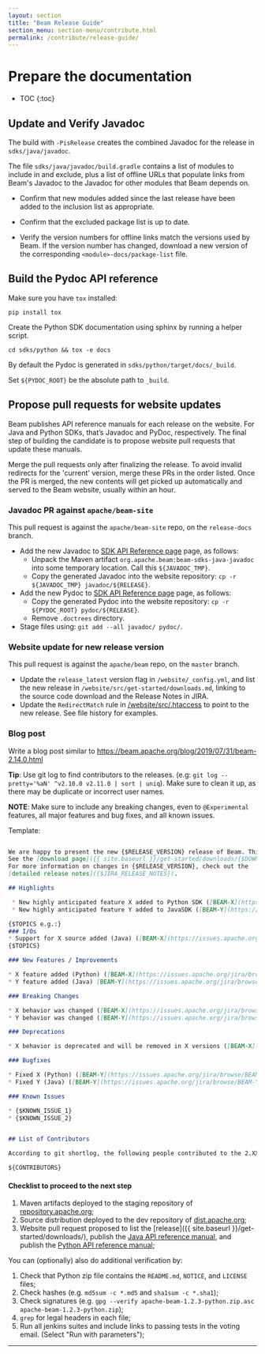 ```yaml
---
layout: section
title: "Beam Release Guide"
section_menu: section-menu/contribute.html
permalink: /contribute/release-guide/
---
```

<!--
Licensed under the Apache License, Version 2.0 (the "License");
you may not use this file except in compliance with the License.
You may obtain a copy of the License at

http://www.apache.org/licenses/LICENSE-2.0

Unless required by applicable law or agreed to in writing, software
distributed under the License is distributed on an "AS IS" BASIS,
WITHOUT WARRANTIES OR CONDITIONS OF ANY KIND, either express or implied.
See the License for the specific language governing permissions and
limitations under the License.
-->


# Prepare the documentation

* TOC
{:toc}

## Update and Verify Javadoc

The build with `-PisRelease` creates the combined Javadoc for the release in `sdks/java/javadoc`.

The file `sdks/java/javadoc/build.gradle` contains a list of modules to include
in and exclude, plus a list of offline URLs that populate links from Beam's
Javadoc to the Javadoc for other modules that Beam depends on.

* Confirm that new modules added since the last release have been added to the
  inclusion list as appropriate.

* Confirm that the excluded package list is up to date.

* Verify the version numbers for offline links match the versions used by Beam. If
  the version number has changed, download a new version of the corresponding
  `<module>-docs/package-list` file.
 

## Build the Pydoc API reference

Make sure you have ```tox``` installed: 

```
pip install tox
```

Create the Python SDK documentation using sphinx by running a helper script.

```
cd sdks/python && tox -e docs
```

By default the Pydoc is generated in `sdks/python/target/docs/_build`. 

Set `${PYDOC_ROOT}` be the absolute path to `_build`.


## Propose pull requests for website updates

Beam publishes API reference manuals for each release on the website. For Java
and Python SDKs, that’s Javadoc and PyDoc, respectively. The final step of
building the candidate is to propose website pull requests that update these
manuals.

Merge the pull requests only after finalizing the release. To avoid invalid
redirects for the 'current' version, merge these PRs in the order listed. Once
the PR is merged, the new contents will get picked up automatically and served
to the Beam website, usually within an hour.

### Javadoc PR against `apache/beam-site`

This pull request is against the `apache/beam-site` repo, on the `release-docs`
branch.

* Add the new Javadoc to [SDK API Reference page](https://beam.apache.org/releases/javadoc/) page, as follows:
  * Unpack the Maven artifact `org.apache.beam:beam-sdks-java-javadoc` into some temporary location. Call this `${JAVADOC_TMP}`.
  * Copy the generated Javadoc into the website repository: `cp -r ${JAVADOC_TMP} javadoc/${RELEASE}`.
* Add the new Pydoc to [SDK API Reference page](https://beam.apache.org/releases/pydoc/) page, as follows:
  * Copy the generated Pydoc into the website repository: `cp -r ${PYDOC_ROOT} pydoc/${RELEASE}`.
  * Remove `.doctrees` directory.
* Stage files using: `git add --all javadoc/ pydoc/`.

### Website update for new release version

This pull request is against the `apache/beam` repo, on the `master` branch.

* Update the `release_latest` version flag in `/website/_config.yml`, and list
  the new release in `/website/src/get-started/downloads.md`, linking to the
  source code download and the Release Notes in JIRA.
* Update the `RedirectMatch` rule in
  [/website/src/.htaccess](https://github.com/apache/beam/blob/master/website/src/.htaccess)
  to point to the new release. See file history for examples.

### Blog post

Write a blog post similar to https://beam.apache.org/blog/2019/07/31/beam-2.14.0.html

__Tip__: Use git log to find contributors to the releases. (e.g: `git log --pretty='%aN' ^v2.10.0 v2.11.0 | sort | uniq`).
Make sure to clean it up, as there may be duplicate or incorrect user names.

__NOTE__: Make sure to include any breaking changes, even to `@Experimental` features,
all major features and bug fixes, and all known issues.

Template:

```md

We are happy to present the new {$RELEASE_VERSION} release of Beam. This release includes both improvements and new functionality.
See the [download page]({{ site.baseurl }}/get-started/downloads/{$DOWNLOAD_ANCHOR}) for this release.<!--more-->
For more information on changes in {$RELEASE_VERSION}, check out the
[detailed release notes]({$JIRA_RELEASE_NOTES}).

## Highlights

 * New highly anticipated feature X added to Python SDK ([BEAM-X](https://issues.apache.org/jira/browse/BEAM-X)).
 * New highly anticipated feature Y added to JavaSDK ([BEAM-Y](https://issues.apache.org/jira/browse/BEAM-Y)).

{$TOPICS e.g.:}
### I/Os
* Support for X source added (Java) ([BEAM-X](https://issues.apache.org/jira/browse/BEAM-X)).
{$TOPICS}

### New Features / Improvements

* X feature added (Python) ([BEAM-X](https://issues.apache.org/jira/browse/BEAM-X)).
* Y feature added (Java) [BEAM-Y](https://issues.apache.org/jira/browse/BEAM-Y).

### Breaking Changes

* X behavior was changed ([BEAM-X](https://issues.apache.org/jira/browse/BEAM-X)).
* Y behavior was changed ([BEAM-Y](https://issues.apache.org/jira/browse/BEAM-X)).

### Deprecations

* X behavior is deprecated and will be removed in X versions ([BEAM-X](https://issues.apache.org/jira/browse/BEAM-X)).

### Bugfixes

* Fixed X (Python) ([BEAM-Y](https://issues.apache.org/jira/browse/BEAM-X)).
* Fixed Y (Java) ([BEAM-Y](https://issues.apache.org/jira/browse/BEAM-Y)).

### Known Issues

* {$KNOWN_ISSUE_1}
* {$KNOWN_ISSUE_2}


## List of Contributors

According to git shortlog, the following people contributed to the 2.XX.0 release. Thank you to all contributors!

${CONTRIBUTORS}

```

#### Checklist to proceed to the next step

1. Maven artifacts deployed to the staging repository of [repository.apache.org](https://repository.apache.org/content/repositories/);
1. Source distribution deployed to the dev repository of [dist.apache.org](https://dist.apache.org/repos/dist/dev/beam/);
1. Website pull request proposed to list the
   [release]({{ site.baseurl }}/get-started/downloads/), 
   publish the [Java API reference manual](https://beam.apache.org/releases/javadoc/), 
   and publish the [Python API reference manual](https://beam.apache.org/releases/pydoc/);

You can (optionally) also do additional verification by:
1. Check that Python zip file contains the `README.md`, `NOTICE`, and `LICENSE` files;
1. Check hashes (e.g. `md5sum -c *.md5` and `sha1sum -c *.sha1`);
1. Check signatures (e.g. `gpg --verify apache-beam-1.2.3-python.zip.asc apache-beam-1.2.3-python.zip`);
1. `grep` for legal headers in each file;
1. Run all jenkins suites and include links to passing tests in the voting email. (Select "Run with parameters");

**********